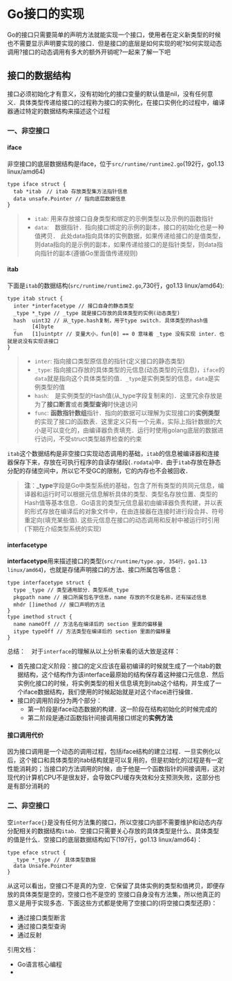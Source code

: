 # Go接口的实现
Go的接口只需要简单的声明方法就能实现一个接口，使用者在定义新类型的时候也不需要显示声明要实现的接口．但是接口的底层是如何实现的呢?如何实现动态调用?接口的动态调用有多大的额外开销呢?一起来了解一下吧

## 接口的数据结构
接口必须初始化才有意义，没有初始化的接口变量的默认值是nil，没有任何意义．具体类型传递给接口的过程称为接口的实例化，在接口实例化的过程中，编译器通过特定的数据结构来描述这个过程
### 一、非空接口
#### iface
非空接口的底层数据结构是iface，位于`src/runtime/runtime2.go`(192行，go1.13 linux/amd64)
```golang
type iface struct {
  tab *itab　// itab 存放类型集方法指针信息
  data unsafe.Pointer // 指向底层数据信息
}
```
> * `itab`: 用来存放接口自身类型和绑定的示例类型以及示例的函数指针
> * `data`:　数据指针．指向接口绑定的示例的副本，接口的初始化也是一种值拷贝．
此处data指向具体的实例数据，如果传递给接口的是值类型，则data指向的是示例的副本，如果传递给接口的是指针类型，则data指向指针的副本(遵循Go里面值传递规则)

#### itab
下面是`itab`的数据结构(`src/runtime/runtime2.go`,730行，go1.13 linux/amd64):
```golang
type itab struct {
  inter *interfacetype // 接口自身的静态类型
  _type *_type // _type 就是接口存放的具体类型的实例(动态类型)
  hash  uint32 // 从_type.hash复制，用于type switch. 具体类型的hash值
  _     [4]byte
  fun   [1]uintptr // 变量大小，fun[0] == 0 意味着 _type 没有实现 inter．也就是说没有实现该接口
}
```
> * `inter`: 指向接口类型原信息的指针(定义接口的静态类型)
> * `_type`: 指向接口存放的具体类型的元信息(动态类型的元信息)，`iface`的`data`就是指向这个具体类型的值．`_type`是实例类型的信息，`data`是实例类型的值
> * `hash`:　是实例类型的Hash值(从_type字段复制来的)．这里冗余存放是为了**接口断言**或者**类型查询**时快速访问
> * `func`: **函数指针数组**指针．指向的数据可以理解为实现接口的**实例类型**的实现了接口的函数表．这里定义只有一个元素，实际上指针数据的大小是可以变化的，由编译器负责填充．运行时使用golang底层的数据进行访问，不受struct类型越界检查的约束

`itab`这个数据结构是非空接口实现动态调用的基础，`itab`的信息被编译器和连接器保存下来，存放在可执行程序的自读存储段(`.rodata`)中．由于`itab`存放在静态分配的存储空间中，所以它不受GC的限制，它的内存也不会被回收．

> **注**：**_type**字段是Go中类型系统的基础，包含了所有类型的共同元信息，编译器和运行时可以根据元信息解析具体的类型、类型名存放位置、类型的Hash值等基本信息．Go语言的类型元信息最初由编译器负责构建，并以表的形式存放在编译后的对象文件中，在由连接器在连接时进行段合并、符号重定向(填充某些值). 这些元信息在接口的动态调用和反射中被运行时引用(下期在介绍类型系统的实现)

#### interfacetype
**interfacetype**用来描述接口的类型(`src/runtime/type.go, 354行，go1.13 linux/amd64`)，也就是存储声明接口的方法、接口所属包等信息：
```golang
type interfacetype struct {
  type _type // 类型通用部分．类型系统_type
  pkgpath name // 接口所属包名字信息，name 存放的不仅是名称，还有描述信息
  mhdr []imethod // 接口声明的方法
}
type imethod struct {
  name nameOff // 方法名在编译后的 section 里面的偏移量
  itype typeOff // 方法类型在编译后的 section 里面的偏移量
}
```
总结：　对于`interface`的理解从以上分析来看的话大致是这样：
* 首先接口定义阶段：接口的定义应该在最初编译的时候就生成了一个itab的数据结构，这个结构作为该interface最原始的结构保存着这种接口元信息．然后实例化接口的时候，将实例类型的相关信息填充到itab这个结构，并生成了一个iface数据结构，我们使用的时候起始就是对这个iface进行操做．
* 接口的调用阶段分为两个部分：
  * 第一阶段是iface动态数据的构建．这一阶段在结构初始化的时候完成的
  * 第二阶段是通过函数指针间接调用接口绑定的**实例方法**

#### 接口调用代价
因为接口调用是一个动态的调用过程，包括iface结构的建立过程．一旦实例化以后，这个接口和具体类型的itab结构就是可以复用的，但是初始化的过程是有一定性能消耗的；当接口的方法调用的时候，由于他是一个函数指针的间接调用，这对现代的计算机CPU不是很友好，会导致CPU缓存失效和分支预测失败，这部分也是有部分消耗的


### 二、非空接口
空`interface{}`是没有任何方法集的接口，所以空接口内部不需要维护和动态内存分配相关的数据结构`itab`．空接口只需要关心存放的具体类型是什么、具体类型的值是什么．空接口的底层数据结构如下(197行，go1.13 linux/amd64)：
```golang
type eface struct {
  _type *_type //　具体类型数据
  data Unsafe.Pointer
}
```
从这可以看出，空接口不是真的为空．它保留了具体实例的类型和值拷贝，即便存放的具体类型是空的，空接口也不是空的
空接口自身没有方法集，所以他真正的意义是用于实现多态．下面这些方式都是使用了空接口的(将空接口类型还原)：
  * 通过接口类型断言
  * 通过接口类型查询
  * 通过反射



引用文档：
* Go语言核心编程
* 
